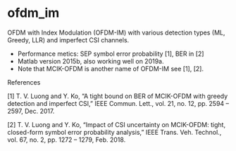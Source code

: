 # ofdm_im
OFDM with Index Modulation (OFDM-IM) with various detection types (ML, Greedy, LLR) and imperfect CSI channels.

- Performance metics: SEP symbol error probability [1], BER in [2]
- Matlab version 2015b, also working well on 2019a.
- Note that MCIK-OFDM is another name of OFDM-IM see [1], [2].

References

[1] T. V. Luong and Y. Ko, “A tight bound on BER of MCIK-OFDM with
greedy detection and imperfect CSI,” IEEE Commun. Lett., vol. 21,
no. 12, pp. 2594 – 2597, Dec. 2017.

[2] T. V. Luong and Y. Ko, “Impact of CSI uncertainty on MCIK-OFDM:
tight, closed-form symbol error probability analysis,” IEEE Trans. Veh.
Technol., vol. 67, no. 2, pp. 1272 – 1279, Feb. 2018.

